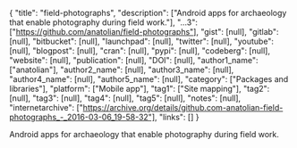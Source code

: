 {
  "title": "field-photographs",
  "description": ["Android apps for archaeology that enable photography during field work."],
  "...3": ["https://github.com/anatolian/field-photographs"],
  "gist": [null],
  "gitlab": [null],
  "bitbucket": [null],
  "launchpad": [null],
  "twitter": [null],
  "youtube": [null],
  "blogpost": [null],
  "cran": [null],
  "pypi": [null],
  "codeberg": [null],
  "website": [null],
  "publication": [null],
  "DOI": [null],
  "author1_name": ["anatolian"],
  "author2_name": [null],
  "author3_name": [null],
  "author4_name": [null],
  "author5_name": [null],
  "category": ["Packages and libraries"],
  "platform": ["Mobile app"],
  "tag1": ["Site mapping"],
  "tag2": [null],
  "tag3": [null],
  "tag4": [null],
  "tag5": [null],
  "notes": [null],
  "internetarchive": ["https://archive.org/details/github.com-anatolian-field-photographs_-_2016-03-06_19-58-32"],
  "links": []
}

<!-- Generated by csv2md.R – do not edit by hand -->

Android apps for archaeology that enable photography during field work.